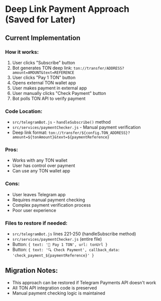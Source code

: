 # Deep Link Payment Approach (Saved for Later)

## Current Implementation

### How it works:
1. User clicks "Subscribe" button
2. Bot generates TON deep link: `ton://transfer/ADDRESS?amount=AMOUNT&text=REFERENCE`
3. User clicks "Pay 1 TON" button
4. Opens external TON wallet app
5. User makes payment in external app
6. User manually clicks "Check Payment" button
7. Bot polls TON API to verify payment

### Code Location:
- `src/telegramBot.js` - `handleSubscribe()` method
- `src/services/paymentChecker.js` - Manual payment verification
- Deep link format: `ton://transfer/${config.TON_ADDRESS}?amount=${tonAmount}&text=${paymentReference}`

### Pros:
- Works with any TON wallet
- User has control over payment
- Can use any TON wallet app

### Cons:
- User leaves Telegram app
- Requires manual payment checking
- Complex payment verification process
- Poor user experience

### Files to restore if needed:
- `src/telegramBot.js` lines 221-250 (handleSubscribe method)
- `src/services/paymentChecker.js` (entire file)
- Button: `{ text: '💎 Pay 1 TON', url: tonUrl }`
- Button: `{ text: '🔍 Check Payment', callback_data: 'check_payment_${paymentReference}' }`

## Migration Notes:
- This approach can be restored if Telegram Payments API doesn't work
- All TON API integration code is preserved
- Manual payment checking logic is maintained
